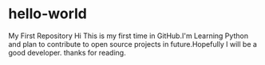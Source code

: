 # hello-world
My First Repository
Hi This is my first time in GitHub.I'm Learning Python and plan to contribute to open source projects in future.Hopefully I will be a good developer.
thanks for reading.
